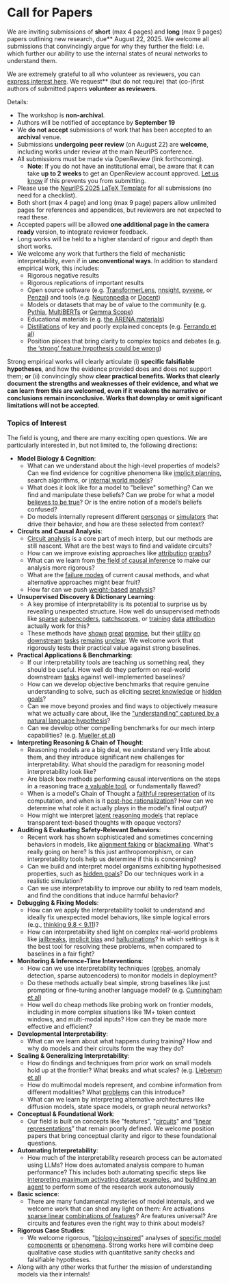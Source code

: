 # Call for Papers
We are inviting submissions of **short** (max 4 pages) and **long** (max 9 pages) papers outlining new research, due** August 22, 2025. We welcome all submissions that convincingly argue for why they further the field: i.e. which further our ability to use the internal states of neural networks to understand them. 

We are extremely grateful to all who volunteer as reviewers, you can [express interest here](https://www.google.com/url?q=https://docs.google.com/forms/d/e/1FAIpQLSdiw1SJllzoTz_nqzDTzTOGb9DV3W_truQyh-WvYj_QGIi7Mg/viewform?usp%3Ddialog&sa=D&source=editors&ust=1752314829498697&usg=AOvVaw01i7jxrLb-QbES_DCs2O6h). We request** (but do not require) that (co-)first authors of submitted papers **volunteer as reviewers**. 

Details: 
* The workshop is **non-archival**.
* Authors will be notified of acceptance by **September 19**
* We **do not accept** submissions of work that has been accepted to an **archival** venue.
* Submissions **undergoing peer review** (on August 22) are **welcome**, including works under review at the main NeurIPS conference.
* All submissions must be made via OpenReview (link forthcoming).
  * **Note**: If you do not have an institutional email, be aware that it can take **up to 2 weeks** to get an OpenReview account approved. [Let us know](mailto:neurips2025@mechinterpworkshop.com) if this prevents you from submitting.
* Please use the [NeurIPS 2025 LaTeX Template](https://www.google.com/url?q=https://media.neurips.cc/Conferences/NeurIPS2025/Styles.zip&sa=D&source=editors&ust=1752314829499843&usg=AOvVaw0mUAPLpJBfgbz_wSQQ_RCa) for all submissions (no need for a checklist).
* Both short (max 4 page) and long (max 9 page) papers allow unlimited pages for references and appendices, but reviewers are not expected to read these.
* Accepted papers will be allowed **one additional page in the camera ready** version, to integrate reviewer feedback.
* Long works will be held to a higher standard of rigour and depth than short works.
* We welcome any work that furthers the field of mechanistic interpretability, even if in **unconventional ways**. In addition to standard empirical work, this includes:
  * Rigorous negative results
  * Rigorous replications of important results
  * Open source software (e.g. [TransformerLens](https://www.google.com/url?q=https://github.com/neelnanda-io/TransformerLens&sa=D&source=editors&ust=1752314829500640&usg=AOvVaw2BqrrI5mJJZ1kphBlgHPNy), [nnsight](https://www.google.com/url?q=https://github.com/ndif-team/nnsight&sa=D&source=editors&ust=1752314829500704&usg=AOvVaw1wnJX51mUBGmw5tLdU8fe3), [pyvene](https://www.google.com/url?q=https://github.com/stanfordnlp/pyvene/tree/main/pyvene/models/mlp&sa=D&source=editors&ust=1752314829500795&usg=AOvVaw2IaG5AcoI9NoQYAw5W75PV), or [Penzai](https://www.google.com/url?q=https://github.com/google-deepmind/penzai&sa=D&source=editors&ust=1752314829500881&usg=AOvVaw3dP4fGbKW39mMxL6spYT2b)) and tools (e.g. [Neuronpedia](https://www.google.com/url?q=http://neuronpedia.org&sa=D&source=editors&ust=1752314829500953&usg=AOvVaw0bnT8p4WhrRoZ8OwftKaSZ) or [Docent](https://www.google.com/url?q=https://transluce.org/introducing-docent&sa=D&source=editors&ust=1752314829501030&usg=AOvVaw1u5nv5xWz7gguBP2ol1Nck))
  * Models or datasets that may be of value to the community (e.g. [Pythia](https://www.google.com/url?q=https://arxiv.org/abs/2304.01373&sa=D&source=editors&ust=1752314829501169&usg=AOvVaw3c-X25oPo2zZ5e-bBKp_vP), [MultiBERTs](https://www.google.com/url?q=https://arxiv.org/abs/2106.16163&sa=D&source=editors&ust=1752314829501228&usg=AOvVaw1WBsG6K5Aqbn8gorYPNu0v) or [Gemma Scope](https://www.google.com/url?q=https://arxiv.org/abs/2408.05147&sa=D&source=editors&ust=1752314829501285&usg=AOvVaw2z0zVAwla_pcKJJewI-eu3))
  * Educational materials (e.g. [the ARENA materials](https://www.google.com/url?q=https://arena3-chapter1-transformer-interp.streamlit.app/&sa=D&source=editors&ust=1752314829501417&usg=AOvVaw3Lv4dniV66jF_g1tzqtYhT))
  * [Distillations](https://www.google.com/url?q=https://distill.pub/2017/research-debt/&sa=D&source=editors&ust=1752314829501500&usg=AOvVaw1XeSAthgOoL4Lz-k8LV7T3) of key and poorly explained concepts (e.g. [Ferrando et al](https://www.google.com/url?q=https://arxiv.org/abs/2405.00208&sa=D&source=editors&ust=1752314829501599&usg=AOvVaw1ly46X9K9xKJpC0BMoYbkA))
  * Position pieces that bring clarity to complex topics and debates (e.g. [the ‘strong’ feature hypothesis could be wrong](https://www.google.com/url?q=https://www.alignmentforum.org/posts/tojtPCCRpKLSHBdpn/the-strong-feature-hypothesis-could-be-wrong&sa=D&source=editors&ust=1752314829501804&usg=AOvVaw1zek_YrWQH59h0kTFqsTxj))

Strong empirical works will clearly articulate (i) **specific falsifiable hypotheses**, and how the evidence provided does and does not support them; **or** (ii) convincingly show **clear practical benefits. Works that clearly document the strengths and weaknesses of their evidence, and what we can learn from this are welcomed, even if it weakens the narrative or conclusions remain inconclusive. Works that downplay or omit significant limitations will not be accepted**. 
### Topics of Interest
The field is young, and there are many exciting open questions. We are particularly interested in, but not limited to, the following directions: 
* **Model Biology & Cognition**:
  * What can we understand about the high-level properties of models? Can we find evidence for cognitive phenomena like [implicit planning](https://www.google.com/url?q=https://transformer-circuits.pub/2025/attribution-graphs/biology.html%23dives-poems&sa=D&source=editors&ust=1752314829502826&usg=AOvVaw3NlNk0WODNxtTGund8Gyl3), search algorithms, or [internal world models](https://www.google.com/url?q=https://arxiv.org/abs/2210.13382&sa=D&source=editors&ust=1752314829502916&usg=AOvVaw2OGY4MoBQOqoD9Ag634X_S)?
  * What does it look like for a model to "believe" something? Can we find and manipulate these beliefs? Can we probe for what a model [believes to be true](https://www.google.com/url?q=https://arxiv.org/abs/2310.06824&sa=D&source=editors&ust=1752314829503108&usg=AOvVaw1dZSovNAutO5Xf452M9hd_)? Or is the entire notion of a model’s beliefs confused?
  * Do models internally represent different [personas](https://www.google.com/url?q=https://arxiv.org/abs/2406.12094&sa=D&source=editors&ust=1752314829503288&usg=AOvVaw3CHyMb21dTZ5l4Is50Xb7n) or [simulators](https://www.google.com/url?q=https://www.nature.com/articles/s41586-023-06647-8&sa=D&source=editors&ust=1752314829503356&usg=AOvVaw3A8vJWzs5E2Ept58CrKLG6) that drive their behavior, and how are these selected from context?
* **Circuits and Causal Analysis**:
  * [Circuit analysis](https://www.google.com/url?q=https://distill.pub/2020/circuits/zoom-in/&sa=D&source=editors&ust=1752314829503560&usg=AOvVaw2EEmrXVgYXPGjmX0X7tL16) is a core part of mech interp, but our methods are still nascent. What are the best ways to find and validate circuits?
  * How can we improve existing approaches like [attribution](https://www.google.com/url?q=https://arxiv.org/abs/2406.11944&sa=D&source=editors&ust=1752314829503771&usg=AOvVaw1W1EXWeWw9ttXutIRJH5TY) [graphs](https://www.google.com/url?q=https://transformer-circuits.pub/2025/attribution-graphs/methods.html&sa=D&source=editors&ust=1752314829503840&usg=AOvVaw3H4SlnoUWviDT8_GeNWcX_)?
  * What can we learn from [the field of causal inference](https://www.google.com/url?q=https://arxiv.org/abs/2407.04690&sa=D&source=editors&ust=1752314829503962&usg=AOvVaw0ulEjdEGeUAbv6G1a3wJyE) to make our analysis more rigorous?
  * What are the [failure modes](https://www.google.com/url?q=https://arxiv.org/abs/2307.15771&sa=D&source=editors&ust=1752314829504090&usg=AOvVaw39Pf-lfC9v7ruvHd-MYXp4) of current causal methods, and what alternative approaches might bear fruit?
  * How far can we push [weight-based](https://www.google.com/url?q=https://arxiv.org/abs/2301.05217&sa=D&source=editors&ust=1752314829504272&usg=AOvVaw3OhIdmIn-90XjsBE8VpREn) [analysis](https://www.google.com/url?q=https://arxiv.org/abs/2410.08417&sa=D&source=editors&ust=1752314829504328&usg=AOvVaw3KFw5F9OBsGXIpVgKH6ltf)?
* **Unsupervised Discovery & Dictionary Learning**:
  * A key promise of interpretability is its potential to surprise us by revealing unexpected structure. How well do unsupervised methods like [sparse](https://www.google.com/url?q=https://arxiv.org/abs/2103.15949&sa=D&source=editors&ust=1752314829504605&usg=AOvVaw37iKaGd6mPe3QEEJkTAPW4) [autoencoders](https://www.google.com/url?q=https://transformer-circuits.pub/2023/monosemantic-features&sa=D&source=editors&ust=1752314829504679&usg=AOvVaw0KdfA-d6zziQUohN2bQ5VL), [patch](https://www.google.com/url?q=https://arxiv.org/abs/2401.06102&sa=D&source=editors&ust=1752314829504735&usg=AOvVaw2q9bu2p8PI56gheQ2gkwoO)[scopes](https://www.google.com/url?q=https://arxiv.org/abs/2403.10949v2&sa=D&source=editors&ust=1752314829504776&usg=AOvVaw1PlvgnEL0O6n_uIXxaPZE-), or [training](https://www.google.com/url?q=https://proceedings.mlr.press/v70/koh17a?ref%3Dhttps://githubhelp.com&sa=D&source=editors&ust=1752314829504848&usg=AOvVaw1HCcOoB70ApsFM-LdbIQ6M) [data](https://www.google.com/url?q=https://arxiv.org/abs/2308.03296&sa=D&source=editors&ust=1752314829504902&usg=AOvVaw0Dmmxb5lKjyllV90MYLy_S) [attribution](https://www.google.com/url?q=https://arxiv.org/abs/2205.11482&sa=D&source=editors&ust=1752314829504958&usg=AOvVaw0zrGYb6IwyofYI4_KNg8ds) actually work for this?
  * These methods have [shown](https://www.google.com/url?q=https://transformer-circuits.pub/2024/scaling-monosemanticity/index.html&sa=D&source=editors&ust=1752314829505105&usg=AOvVaw0897hEAMxcdFsePWQzg2G1) [great](https://www.google.com/url?q=https://transformer-circuits.pub/2025/attribution-graphs/biology.html&sa=D&source=editors&ust=1752314829505182&usg=AOvVaw2yVBDITijWLX4sYZb0x7m2) [promise](https://www.google.com/url?q=https://arxiv.org/abs/2503.10965&sa=D&source=editors&ust=1752314829505242&usg=AOvVaw0VcdnXdusjy5whLNJR7oKj), but their [utility](https://www.google.com/url?q=https://arxiv.org/abs/2502.16681&sa=D&source=editors&ust=1752314829505304&usg=AOvVaw2zpjdL3lhZ70FSGRSSa7vs) [on](https://www.google.com/url?q=https://www.tilderesearch.com/blog/sieve&sa=D&source=editors&ust=1752314829505358&usg=AOvVaw0kTV9uTWQtymGkbU--qMcy) [downstream](https://www.google.com/url?q=https://arxiv.org/abs/2501.17148&sa=D&source=editors&ust=1752314829505416&usg=AOvVaw3JbWc_Y1LAUCL8SmBtu8mU) [tasks](https://www.google.com/url?q=https://transformer-circuits.pub/2024/features-as-classifiers/index.html&sa=D&source=editors&ust=1752314829505483&usg=AOvVaw0Rtin8SAmuznEyC2bQn_0j) [remains](https://www.google.com/url?q=https://arxiv.org/abs/2502.04382&sa=D&source=editors&ust=1752314829505536&usg=AOvVaw32jCemiia9lrUA10rIsxdq) [unclear](https://www.google.com/url?q=https://www.alignmentforum.org/posts/4uXCAJNuPKtKBsi28/negative-results-for-saes-on-downstream-tasks&sa=D&source=editors&ust=1752314829505615&usg=AOvVaw3ztOs06xoE-wxn3XK21oGr). We welcome work that rigorously tests their practical value against strong baselines.
* **Practical Applications & Benchmarking**:
  * If our interpretability tools are teaching us something real, they should be useful. How well do they perform on real-world downstream [tasks](https://www.google.com/url?q=https://www.lesswrong.com/posts/wGRnzCFcowRCrpX4Y/downstream-applications-as-validation-of-interpretability&sa=D&source=editors&ust=1752314829505979&usg=AOvVaw1g0mu3F-uwepIzbmahGBzL) against well-implemented baselines?
  * How can we develop objective benchmarks that require genuine understanding to solve, such as eliciting [secret knowledge](https://www.google.com/url?q=https://arxiv.org/abs/2505.14352&sa=D&source=editors&ust=1752314829506176&usg=AOvVaw0lqogAxRk6mT8-FUYmIqFB) or [hidden goals](https://www.google.com/url?q=https://arxiv.org/abs/2503.10965&sa=D&source=editors&ust=1752314829506238&usg=AOvVaw25JqjIzM21KDBjpFBuD-QQ)?
  * Can we move beyond proxies and find ways to objectively measure what we actually care about, like the ["understanding" captured by a natural language hypothesis](https://www.google.com/url?q=https://arxiv.org/abs/2502.04382&sa=D&source=editors&ust=1752314829506433&usg=AOvVaw0y3ZAYWMl7Mw0_vIr4mcgE)?
  * Can we develop other compelling benchmarks for our mech interp capabilities? (e.g. [Mueller et al](https://www.google.com/url?q=https://arxiv.org/abs/2504.13151&sa=D&source=editors&ust=1752314829506584&usg=AOvVaw2SJGgvoehLYJNKjLgAWdSu))
* **Interpreting Reasoning & Chain of Thought**:
  * Reasoning models are a big deal, we understand very little about them, and they introduce significant new challenges for interpretability. What should the paradigm for reasoning model interpretability look like?
  * Are black box methods performing causal interventions on the steps in a reasoning trace [a valuable tool](https://www.google.com/url?q=https://arxiv.org/abs/2506.19143&sa=D&source=editors&ust=1752314829507008&usg=AOvVaw2Sh6ewXJqxKNuoYaNHgqpk), or fundamentally flawed?
  * When is a model's Chain of Thought a [faithful representation](https://www.google.com/url?q=https://arxiv.org/abs/2305.04388&sa=D&source=editors&ust=1752314829507156&usg=AOvVaw1-My8lqR2j-Z1djYLWK9Bw) of its computation, and when is it [post-hoc rationalization](https://www.google.com/url?q=https://arxiv.org/abs/2503.08679&sa=D&source=editors&ust=1752314829507262&usg=AOvVaw1qFDmm5cG1Phwr2LFfwmvV)? How can we determine what role it actually plays in the model's final output?
  * How might we interpret [latent reasoning models](https://www.google.com/url?q=https://arxiv.org/abs/2412.06769&sa=D&source=editors&ust=1752314829507433&usg=AOvVaw2RGjB55HDMMBZyq3OsN4Op) that replace transparent text-based thoughts with opaque vectors?
* **Auditing & Evaluating Safety-Relevant Behaviors**:
  * Recent work has shown sophisticated and sometimes concerning behaviors in models, like [alignment faking](https://www.google.com/url?q=https://arxiv.org/abs/2412.14093&sa=D&source=editors&ust=1752314829507750&usg=AOvVaw14YlMZ1NThT2QtRohf7MT-) or [blackmailing](https://www.google.com/url?q=https://www.anthropic.com/research/agentic-misalignment&sa=D&source=editors&ust=1752314829507820&usg=AOvVaw2SEyrA4_hgb44t06dVl5zD). What's really going on here? Is this just anthropomorphism, or can interpretability tools help us determine if this is concerning?
  * Can we build and interpret model organisms exhibiting hypothesised properties, such as [hidden goals](https://www.google.com/url?q=https://arxiv.org/abs/2503.10965&sa=D&source=editors&ust=1752314829508067&usg=AOvVaw0-Rb2b4J52WDXnYWMFnfn4)? Do our techniques work in a realistic simulation?
  * Can we use interpretability to improve our ability to red team models, and find the conditions that induce harmful behavior?
* **Debugging & Fixing Models**:
  * How can we apply the interpretability toolkit to understand and ideally fix unexpected model behaviors, like simple logical errors (e.g., [thinking 9.8 < 9.11](https://www.google.com/url?q=https://transluce.org/observability-interface&sa=D&source=editors&ust=1752314829508510&usg=AOvVaw3UsMNIywcx_V0imB3L5lgW))?
  * How can interpretability shed light on complex real-world problems like [jailbreaks](https://www.google.com/url?q=https://transformer-circuits.pub/2025/attribution-graphs/biology.html%23dives-jailbreak&sa=D&source=editors&ust=1752314829508668&usg=AOvVaw3BwvPfXX6o0-6adDbLbG3B), [implicit bias](https://www.google.com/url?q=https://arxiv.org/abs/2506.10922&sa=D&source=editors&ust=1752314829508732&usg=AOvVaw2Aa8S56_Nian6DSKOv-3-i) and [hallucinations](https://www.google.com/url?q=https://arxiv.org/abs/2411.14257&sa=D&source=editors&ust=1752314829508805&usg=AOvVaw2sjuVNln7WircUVac-l9ow)? In which settings is it the best tool for resolving these problems, when compared to baselines in a fair fight?
* **Monitoring & Inference-Time Interventions**:
  * How can we use interpretability techniques ([probes](https://www.google.com/url?q=https://arxiv.org/abs/2102.12452&sa=D&source=editors&ust=1752314829509100&usg=AOvVaw2cDUgZNZnLE9ugJoQqRNtE), anomaly detection, sparse autoencoders) to monitor models in deployment?
  * Do these methods actually beat simple, strong baselines like just prompting or fine-tuning another language model? (e.g. [Cunningham et al](https://www.google.com/url?q=https://alignment.anthropic.com/2025/cheap-monitors/&sa=D&source=editors&ust=1752314829509359&usg=AOvVaw1Slb8biktbuhnLddOcqMp5))
  * How well do cheap methods like probing work on frontier models, including in more complex situations like 1M+ token context windows, and multi-modal inputs? How can they be made more effective and efficient?
* **Developmental Interpretability**:
  * What can we learn about what happens during training? How and why do models and their circuits form the way they do?
* **Scaling & Generalizing Interpretability**:
  * How do findings and techniques from prior work on small models hold up at the frontier? What breaks and what scales? (e.g. [Lieberum et al](https://www.google.com/url?q=https://arxiv.org/abs/2307.09458&sa=D&source=editors&ust=1752314829509994&usg=AOvVaw1A99ADNI6L7bDbwvI6juZb))
  * How do multimodal models represent, and combine information from different modalities? What [problems](https://www.google.com/url?q=https://openreview.net/pdf?id%3DVUhRdZp8ke&sa=D&source=editors&ust=1752314829510167&usg=AOvVaw1-oOJ_tvtUhECAgnys8h1j) can this introduce?
  * What can we learn by interpreting alternative architectures like diffusion models, state space models, or graph neural networks?
* **Conceptual & Foundational Work**:
  * Our field is built on concepts like "features", "[circuits](https://www.google.com/url?q=https://distill.pub/2020/circuits/zoom-in/&sa=D&source=editors&ust=1752314829510520&usg=AOvVaw0_Rv0Ddl0jco8idnKEe3jr)" and “[linear representations](https://www.google.com/url?q=https://transformer-circuits.pub/2024/july-update/index.html%23linear-representations&sa=D&source=editors&ust=1752314829510612&usg=AOvVaw2kSUge2NeBIzCq5ZUaIR4B)” that remain poorly defined. We welcome position papers that bring conceptual clarity and rigor to these foundational questions.
* **Automating Interpretability**:
  * How much of the interpretability research process can be automated using LLMs? How does automated analysis compare to human performance? This includes both automating specific steps like [interpreting maximum activating dataset examples](https://www.google.com/url?q=https://openaipublic.blob.core.windows.net/neuron-explainer/paper/index.html&sa=D&source=editors&ust=1752314829511059&usg=AOvVaw2owI9EqQ1MhshHluD0N5W7), and [building an agent](https://www.google.com/url?q=https://arxiv.org/abs/2404.14394&sa=D&source=editors&ust=1752314829511126&usg=AOvVaw0ifNWucUicu3gRbQNRTos4) to perform some of the research work autonomously
* **Basic science**:
  * There are many fundamental mysteries of model internals, and we welcome work that can shed any light on them: Are activations [sparse linear](https://www.google.com/url?q=https://arxiv.org/abs/1601.03764&sa=D&source=editors&ust=1752314829511423&usg=AOvVaw3QNUbHjyvfoepzPZav7rbY) [combinations of features](https://www.google.com/url?q=https://transformer-circuits.pub/2022/toy_model/index.html&sa=D&source=editors&ust=1752314829511506&usg=AOvVaw3l42mtHOV_ojElgujtIugp)? Are features universal? Are circuits and features even the right way to think about models?
* **Rigorous Case Studies**:
  * We welcome rigorous, "[biology-inspired](https://www.google.com/url?q=https://distill.pub/2020/circuits/curve-circuits/&sa=D&source=editors&ust=1752314829511777&usg=AOvVaw29w7By_qWxSAKsorUHOGp3)" analyses of [specific model](https://www.google.com/url?q=https://arxiv.org/abs/2310.04625&sa=D&source=editors&ust=1752314829511847&usg=AOvVaw0ExCNRJgH0jeGfKnlwZCc9) [components](https://www.google.com/url?q=https://transformer-circuits.pub/2024/scaling-monosemanticity/index.html&sa=D&source=editors&ust=1752314829511918&usg=AOvVaw1O5ybGjY0PZ53LKDg27Vui) [or](https://www.google.com/url?q=https://arxiv.org/abs/2305.01610&sa=D&source=editors&ust=1752314829511968&usg=AOvVaw2DA0D1RL2O8K41FYZQcNk7) [phenomena](https://www.google.com/url?q=https://arxiv.org/abs/2306.09346&sa=D&source=editors&ust=1752314829512035&usg=AOvVaw1alG5w1LclTLBVqOg74g5u). Strong works here will combine deep qualitative case studies with quantitative sanity checks and falsifiable hypotheses.
* Along with any other works that further the mission of understanding models via their internals!